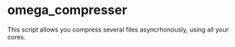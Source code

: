 # omega_compresser

This script allows you compress several files asyncrhonously, using all your cores.
